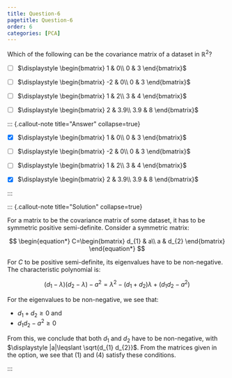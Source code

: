 ```yaml
---
title: Question-6
pagetitle: Question-6
order: 6
categories: [PCA]
---
```


Which of the following can be the covariance matrix of a dataset in $\displaystyle \mathbb{R}^{2}$?

- [ ] $\displaystyle \begin{bmatrix}
  1 & 0\\
  0 & 3
  \end{bmatrix}$

  

- [ ] $\displaystyle \begin{bmatrix}
  -2 & 0\\
  0 & 3
  \end{bmatrix}$

  

- [ ] $\displaystyle \begin{bmatrix}
  1 & 2\\
  3 & 4
  \end{bmatrix}$

  

- [ ] $\displaystyle \begin{bmatrix}
2 & 3.9\\
3.9 & 8
\end{bmatrix}$

::: {.callout-note title="Answer" collapse=true}

- [x] $\displaystyle \begin{bmatrix}
1 & 0\\
0 & 3
\end{bmatrix}$

- [ ] $\displaystyle \begin{bmatrix}
-2 & 0\\
0 & 3
\end{bmatrix}$

- [ ] $\displaystyle \begin{bmatrix}
1 & 2\\
3 & 4
\end{bmatrix}$

- [x] $\displaystyle \begin{bmatrix}
2 & 3.9\\
3.9 & 8
\end{bmatrix}$  

:::

::: {.callout-note title="Solution" collapse=true}

For a matrix to be the covariance matrix of some dataset, it has to be symmetric positive semi-definite. Consider a symmetric matrix:

$$
\begin{equation*}
C=\begin{bmatrix}
d_{1} & a\\
a & d_{2}
\end{bmatrix}
\end{equation*}
$$

For $\displaystyle C$ to be positive semi-definite, its eigenvalues have to be non-negative. The characteristic polynomial is:

$$
\begin{equation*}
( d_{1} -\lambda )( d_{2} -\lambda ) -a^{2} =\lambda ^{2} -( d_{1} +d_{2}) \lambda +\left( d_{1} d_{2} -a^{2}\right)
\end{equation*}
$$

For the eigenvalues to be non-negative, we see that:

- $\displaystyle d_{1} +d_{2} \geqslant 0$ and
- $\displaystyle d_{1} d_{2} -a^{2} \geqslant 0$

From this, we conclude that both $\displaystyle d_{1}$ and $\displaystyle d_{2}$ have to be non-negative, with $\displaystyle |a|\leqslant \sqrt{d_{1} d_{2}}$. From the matrices given in the option, we see that (1) and (4) satisfy these conditions.

:::